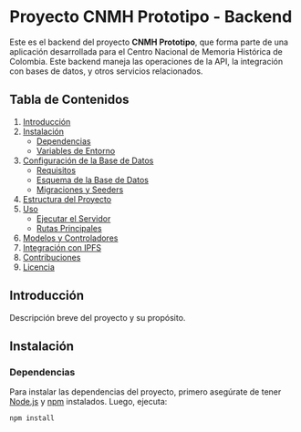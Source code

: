 # Proyecto CNMH Prototipo - Backend

Este es el backend del proyecto **CNMH Prototipo**, que forma parte de una aplicación desarrollada para el Centro Nacional de Memoria Histórica de Colombia. Este backend maneja las operaciones de la API, la integración con bases de datos, y otros servicios relacionados.

## Tabla de Contenidos

1. [Introducción](#introducción)
2. [Instalación](#instalación)
   - [Dependencias](#dependencias)
   - [Variables de Entorno](#variables-de-entorno)
3. [Configuración de la Base de Datos](#configuración-de-la-base-de-datos)
   - [Requisitos](#requisitos)
   - [Esquema de la Base de Datos](#esquema-de-la-base-de-datos)
   - [Migraciones y Seeders](#migraciones-y-seeders)
4. [Estructura del Proyecto](#estructura-del-proyecto)
5. [Uso](#uso)
   - [Ejecutar el Servidor](#ejecutar-el-servidor)
   - [Rutas Principales](#rutas-principales)
6. [Modelos y Controladores](#modelos-y-controladores)
7. [Integración con IPFS](#integración-con-ipfs)
8. [Contribuciones](#contribuciones)
9. [Licencia](#licencia)

## Introducción

Descripción breve del proyecto y su propósito.

## Instalación

### Dependencias

Para instalar las dependencias del proyecto, primero asegúrate de tener [Node.js](https://nodejs.org/) y [npm](https://www.npmjs.com/) instalados. Luego, ejecuta:

```bash
npm install
